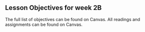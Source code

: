 ## Lesson Objectives for week 2B



The full list of objectives can be found on Canvas. All readings and assignments can be found on Canvas.





